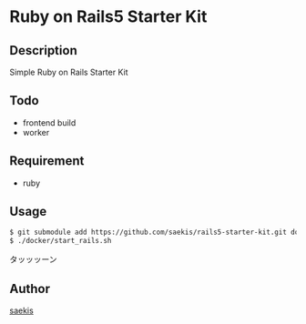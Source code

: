 # Ruby on Rails5 Starter Kit

## Description
Simple Ruby on Rails Starter Kit

## Todo
- frontend build
- worker

## Requirement
- ruby

## Usage
```sh
$ git submodule add https://github.com/saekis/rails5-starter-kit.git docker
$ ./docker/start_rails.sh
```
タッッッーン

## Author

[saekis](https://github.com/saekis)
